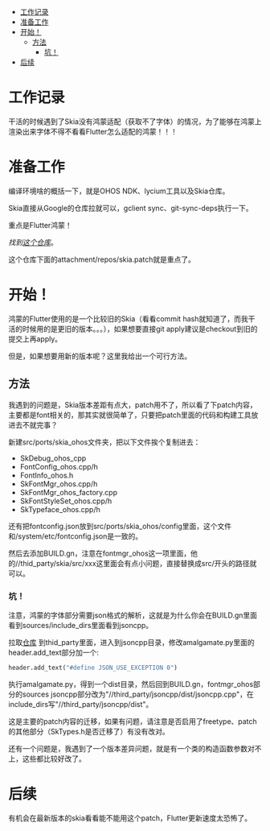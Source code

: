 <!--toc:start-->
- [工作记录](#工作记录)
- [准备工作](#准备工作)
- [开始！](#开始)
  - [方法](#方法)
    - [坑！](#坑)
- [后续](#后续)
<!--toc:end-->

# 工作记录

干活的时候遇到了Skia没有鸿蒙适配（获取不了字体）的情况，为了能够在鸿蒙上渲染出来字体不得不看看Flutter怎么适配的鸿蒙！！！

# 准备工作

编译环境啥的概括一下，就是OHOS NDK、lycium工具以及Skia仓库。

Skia直接从Google的仓库拉就可以，gclient sync、git-sync-deps执行一下。

重点是Flutter鸿蒙！

_找到[这个仓库](https://gitee.com/openharmony-sig/flutter_engine)_。

这个仓库下面的attachment/repos/skia.patch就是重点了。

# 开始！

鸿蒙的Flutter使用的是一个比较旧的Skia（看看commit hash就知道了，而我干活的时候用的是更旧的版本。。。），如果想要直接git apply建议是checkout到旧的提交上再apply。

但是，如果想要用新的版本呢？这里我给出一个可行方法。

## 方法

我遇到的问题是，Skia版本差距有点大，patch用不了，所以看了下patch内容，主要都是font相关的，那其实就很简单了，只要把patch里面的代码和构建工具放进去不就完事？

新建src/ports/skia\_ohos文件夹，把以下文件挨个复制进去：

- SkDebug_ohos_cpp
- FontConfig_ohos.cpp/h
- FontInfo_ohos.h
- SkFontMgr_ohos.cpp/h
- SkFontMgr_ohos_factory.cpp
- SkFontStyleSet_ohos.cpp/h
- SkTypeface_ohos.cpp/h

还有把fontconfig.json放到src/ports/skia\_ohos/config里面，这个文件和/system/etc/fontconfig.json是一致的。

然后去添加BUILD.gn，注意在fontmgr\_ohos这一项里面，他的//thid\_party/skia/src/xxx这里面会有点小问题，直接替换成src/开头的路径就可以。

### 坑！

注意，鸿蒙的字体部分需要json格式的解析，这就是为什么你会在BUILD.gn里面看到sources/include\_dirs里面看到jsoncpp。

拉取[仓库](https://github.com/open-source-parsers/jsoncpp) 到thid\_party里面，进入到jsoncpp目录，修改amalgamate.py里面的header.add\_text部分加一个:

```python
header.add_text("#define JSON_USE_EXCEPTION 0")
```

执行amalgamate.py，得到一个dist目录，然后回到BUILD.gn，fontmgr\_ohos部分的sources jsoncpp部分改为"//third\_party/jsoncpp/dist/jsoncpp.cpp"，在include\_dirs写"//third\_party/jsoncpp/dist"。

这是主要的patch内容的迁移，如果有问题，请注意是否启用了freetype、patch的其他部分（SkTypes.h是否迁移了）有没有改对。

还有一个问题是，我遇到了一个版本差异问题，就是有一个类的构造函数参数对不上，这些都比较好改了。

# 后续

有机会在最新版本的skia看看能不能用这个patch，Flutter更新速度太恐怖了。
